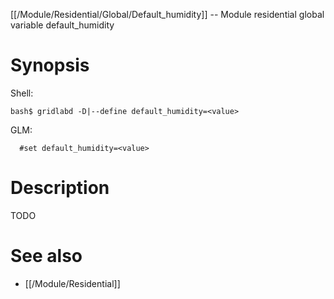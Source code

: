 [[/Module/Residential/Global/Default_humidity]] -- Module residential global variable default_humidity

# Synopsis

Shell:

~~~
bash$ gridlabd -D|--define default_humidity=<value>
~~~

GLM:

~~~
  #set default_humidity=<value>
~~~

# Description

TODO

# See also

* [[/Module/Residential]]
